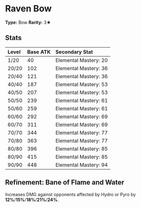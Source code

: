 # Raven Bow

**Type:** Bow
**Rarity:** 3★

## Stats

| Level | Base ATK | Secondary Stat |
| :--- | :--- | :--- |
| 1/20 | 40 | Elemental Mastery: 20 |
| 20/20 | 102 | Elemental Mastery: 36 |
| 20/40 | 121 | Elemental Mastery: 36 |
| 40/40 | 187 | Elemental Mastery: 53 |
| 40/50 | 207 | Elemental Mastery: 53 |
| 50/50 | 239 | Elemental Mastery: 61 |
| 50/60 | 259 | Elemental Mastery: 61 |
| 60/60 | 292 | Elemental Mastery: 69 |
| 60/70 | 311 | Elemental Mastery: 69 |
| 70/70 | 344 | Elemental Mastery: 77 |
| 70/80 | 363 | Elemental Mastery: 77 |
| 80/80 | 396 | Elemental Mastery: 85 |
| 80/90 | 415 | Elemental Mastery: 85 |
| 90/90 | 448 | Elemental Mastery: 94 |

## Refinement: Bane of Flame and Water

Increases DMG against opponents affected by Hydro or Pyro by **12%**/**15%**/**18%**/**21%**/**24%**.

